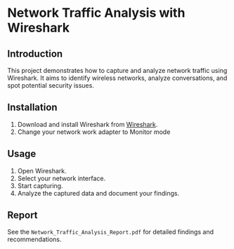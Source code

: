 # Network Traffic Analysis with Wireshark

## Introduction
This project demonstrates how to capture and analyze network traffic using Wireshark. It aims to identify wireless networks, analyze conversations, and spot potential security issues.

## Installation
1. Download and install Wireshark from [Wireshark](https://www.wireshark.org/download.html).
2. Change your network work adapter to Monitor mode

## Usage
1. Open Wireshark.
2. Select your network interface.
3. Start capturing.
4. Analyze the captured data and document your findings.

## Report
See the `Network_Traffic_Analysis_Report.pdf` for detailed findings and recommendations.

